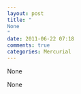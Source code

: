 ```yaml
---
layout: post
title: "
None
"
date: 2011-06-22 07:18
comments: true
categories: Mercurial
---
```


None


None

